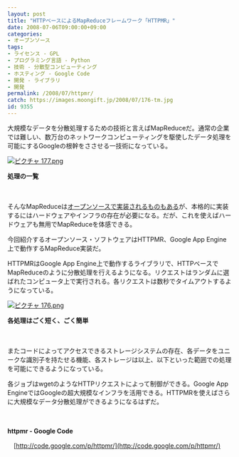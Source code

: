```yaml
---
layout: post
title: "HTTPベースによるMapReduceフレームワーク「HTTPMR」"
date: 2008-07-06T09:00:00+09:00
categories:
- オープンソース
tags: 
- ライセンス - GPL
- プログラミング言語 - Python
- 技術 - 分散型コンピューティング
- ホスティング - Google Code
- 開発 - ライブラリ
- 開発
permalink: /2008/07/httpmr/
catch: https://images.moongift.jp/2008/07/176-tm.jpg
id: 9355
---
```

大規模なデータを分散処理するための技術と言えばMapReduceだ。通常の企業では難しい、数万台のネットワークコンピューティングを駆使したデータ処理を可能にするGoogleの根幹をささせる一技術になっている。

  

[![ピクチャ 177.png](https://images.moongift.jp/2008/07/177-tm.jpg)](https://images.moongift.jp/2008/07/177.jpg)  
  
**処理の一覧**

  

　

  

そんなMapReduceは[オープンソースで実装されるものもある](http://www.moongift.jp/2008/06/skynet/)が、本格的に実装するにはハードウェアやインフラの存在が必要になる。だが、これを使えばハードウェアも無用でMapReduceを体感できる。

  

今回紹介するオープンソース・ソフトウェアはHTTPMR、Google App Engine上で動作するMapReduce実装だ。

  
  
<!--more-->  

HTTPMRはGoogle App Engine上で動作するライブラリで、HTTPベースでMapReduceのように分散処理を行えるようになる。リクエストはランダムに選ばれたコンピュータ上で実行される。各リクエストは数秒でタイムアウトするようになっている。

  

[![ピクチャ 176.png](https://images.moongift.jp/2008/07/176-tm.jpg)](https://images.moongift.jp/2008/07/176.jpg)  
  
**各処理はごく短く、ごく簡単**

  

　

  

またコードによってアクセスできるストレージシステムの存在、各データをユニークな識別子を持たせる機能、各ストレージは以上、以下といった範囲での処理を可能にできるようになっている。

  

各ジョブはwgetのようなHTTPリクエストによって制御ができる。Google App EngineではGoogleの超大規模なインフラを活用できる。HTTPMRを使えばさらに大規模なデータ分散処理ができるようになるはずだ。

  

　

  

**httpmr - Google Code**  
  
　[http://code.google.com/p/httpmr/](http://code.google.com/p/httpmr/)

  
